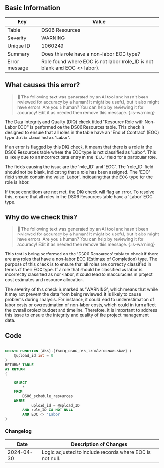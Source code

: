 ## Basic Information

| Key           | Value                                                                      |
| ------------- | -------------------------------------------------------------------------- |
| Table         | DS06 Resources                                                             |
| Severity      | WARNING                                                                    |
| Unique ID     | 1060249                                                                    |
| Summary       | Does this role have a non-labor EOC type?                                  |
| Error message | Role found where EOC is not labor (role_ID is not blank and EOC <> labor). |

## What causes this error?

> :robot: The following text was generated by an AI tool and hasn't been reviewed for accuracy by a human! It might be useful, but it also might have errors. Are you a human? You can help by reviewing it for accuracy! Edit it as needed then remove this message.
> {.is-warning}

The Data Integrity and Quality (DIQ) check titled "Resource Role with Non-Labor EOC" is performed on the DS06 Resources table. This check is designed to ensure that all roles in the table have an 'End of Contract' (EOC) type that is classified as 'Labor'.

If an error is flagged by this DIQ check, it means that there is a role in the DS06 Resources table where the EOC type is not classified as 'Labor'. This is likely due to an incorrect data entry in the 'EOC' field for a particular role.

The fields causing the issue are the 'role_ID' and 'EOC'. The 'role_ID' field should not be blank, indicating that a role has been assigned. The 'EOC' field should contain the value 'Labor', indicating that the EOC type for the role is labor.

If these conditions are not met, the DIQ check will flag an error. To resolve this, ensure that all roles in the DS06 Resources table have a 'Labor' EOC type.

## Why do we check this?

> :robot: The following text was generated by an AI tool and hasn't been reviewed for accuracy by a human! It might be useful, but it also might have errors. Are you a human? You can help by reviewing it for accuracy! Edit it as needed then remove this message.
> {.is-warning}

This test is being performed on the 'DS06 Resources' table to check if there are any roles that have a non-labor EOC (Estimate of Completion) type. The purpose of this check is to ensure that all roles are correctly classified in terms of their EOC type. If a role that should be classified as labor is incorrectly classified as non-labor, it could lead to inaccuracies in project cost estimates and resource allocation.

The severity of this check is marked as 'WARNING', which means that while it may not prevent the data from being reviewed, it is likely to cause problems during analysis. For instance, it could lead to underestimation of labor costs or overestimation of non-labor costs, which could in turn affect the overall project budget and timeline. Therefore, it is important to address this issue to ensure the integrity and quality of the project management data.

## Code

```sql

CREATE FUNCTION [dbo].[fnDIQ_DS06_Res_IsRoleEOCNonLabor] (
	@upload_id int = 0
)
RETURNS TABLE
AS RETURN
(

	SELECT
		*
	FROM
		DS06_schedule_resources
	WHERE
			upload_id = @upload_ID
		AND role_ID IS NOT NULL
		AND EOC <> 'Labor'
)
```

### Changelog

| Date       | Description of Changes                                   |
| ---------- | -------------------------------------------------------- |
| 2024-04-30 | Logic adjusted to include records where EOC is not null. |
